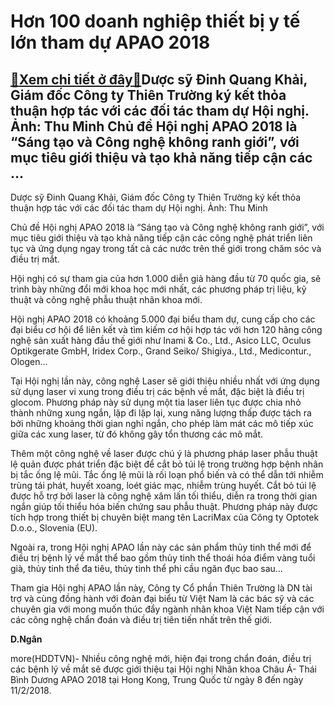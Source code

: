 Hơn 100 doanh nghiệp thiết bị y tế lớn tham dự APAO 2018
========================================================

[:gift:Xem chi tiết ở đây:gift:](https://hddtvn.com/hon-100-doanh-nghiep-thiet-bi-y-te-lon-tham-du-apao-2018/)Dược sỹ Đinh Quang Khải, Giám đốc Công ty Thiên Trường ký kết thỏa thuận hợp tác với các đối tác tham dự Hội nghị. Ảnh: Thu Minh Chủ đề Hội nghị APAO 2018 là “Sáng tạo và Công nghệ không ranh giới”, với mục tiêu giới thiệu và tạo khả năng tiếp cận các …
-------------------------------------------------------------------------------------------------------------------------------------------------------------------------------------------------------------------------------------------------------------







 






 Dược sỹ Đinh Quang Khải, Giám đốc Công ty Thiên Trường ký kết thỏa thuận hợp tác với các đối tác tham dự Hội nghị. Ảnh: Thu Minh 



Chủ đề Hội nghị APAO 2018 là “Sáng tạo và Công nghệ không ranh giới”, với mục tiêu giới thiệu và tạo khả năng tiếp cận các công nghệ phát triển liên tục và ứng dụng ngay trong tất cả các nước trên thế giới trong chăm sóc và điều trị mắt. 


 Hội nghị có sự tham gia của hơn 1.000 diễn giả hàng đầu từ 70 quốc gia, sẽ trình bày những đổi mới khoa học mới nhất, các phương pháp trị liệu, kỹ thuật và công nghệ phẫu thuật nhãn khoa mới. 


Hội nghị APAO 2018 có khoảng 5.000 đại biểu tham dự, cung cấp cho các đại biểu cơ hội để liên kết và tìm kiếm cơ hội hợp tác với hơn 120 hãng công nghệ sản xuất hàng đầu thế giới như Inami & Co., Ltd., Asico LLC, Oculus Optikgerate GmbH, Iridex Corp., Grand Seiko/ Shigiya., Ltd., Medicontur., Ologen…


 Tại Hội nghị lần này, công nghệ Laser sẽ giới thiệu nhiều nhất với ứng dụng sử dụng laser vi xung trong điều trị các bệnh về mắt, đặc biệt là điều trị glocom. Phương pháp này sử dụng một tia laser liên tục được chia nhỏ thành những xung ngắn, lặp đi lặp lại, xung năng lượng thấp được tách ra bởi những khoảng thời gian nghỉ ngắn, cho phép làm mát các mô tiếp xúc giữa các xung laser, từ đó không gây tổn thương các mô mắt. 


 Thêm một công nghệ về laser được chú ý là phương pháp laser phẫu thuật lệ quản được phát triển đặc biệt để cắt bỏ túi lệ trong trường hợp bệnh nhân bị tắc ống lệ mũi. Tắc ống lệ mũi là rối loạn phổ biến và có thể dẫn tới nhiễm trùng tái phát, huyết xoang, loét giác mạc, nhiễm trùng huyết. Cắt bỏ túi lệ được hỗ trợ bởi laser là công nghệ xâm lấn tối thiểu, diễn ra trong thời gian ngắn giúp tối thiểu hóa biến chứng sau phẫu thuật. Phương pháp này được tích hợp trong thiết bị chuyên biệt mang tên LacriMax của Công ty Optotek D.o.o., Slovenia (EU).


 Ngoài ra, trong Hội nghị APAO lần này các sản phẩm thủy tinh thể mới để điều trị bệnh lý về mắt thể bao gồm thủy tinh thể thoái hóa điểm vàng tuổi già, thủy tinh thể đa tiêu, thủy tinh thể phi cầu ngăn đục bao sau…


 Tham gia Hội nghị APAO lần này, Công ty Cổ phần Thiên Trường là DN tài trợ và cùng đồng hành với đoàn đại biểu từ Việt Nam là các bác sỹ và các chuyên gia với mong muốn thúc đẩy ngành nhãn khoa Việt Nam tiếp cận với các công nghệ chẩn đoán và điều trị tiên tiến nhất trên thế giới. 






**D.Ngân**



more(HDDTVN)- Nhiều công nghệ mới, hiện đại trong chẩn đoán, điều trị các bệnh lý về mắt sẽ được giới thiệu tại Hội nghị Nhãn khoa Châu Á- Thái Bình Dương APAO 2018 tại Hong Kong, Trung Quốc từ ngày 8 đến ngày 11/2/2018.


